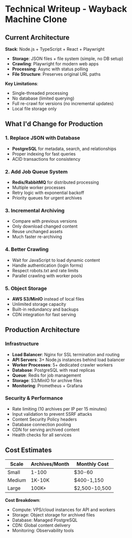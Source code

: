 # Technical Writeup - Wayback Machine Clone

## Current Architecture

**Stack**: Node.js + TypeScript + React + Playwright
- **Storage**: JSON files + file system (simple, no DB setup)
- **Crawling**: Playwright for modern web apps
- **Processing**: Async with status polling
- **File Structure**: Preserves original URL paths

**Key Limitations**:
- Single-threaded processing
- No database (limited querying)
- Full re-crawl for versions (no incremental updates)
- Local file storage only

## What I'd Change for Production

### 1. Replace JSON with Database
- **PostgreSQL** for metadata, search, and relationships
- Proper indexing for fast queries
- ACID transactions for consistency

### 2. Add Job Queue System
- **Redis/RabbitMQ** for distributed processing
- Multiple worker processes
- Retry logic with exponential backoff
- Priority queues for urgent archives

### 3. Incremental Archiving
- Compare with previous versions
- Only download changed content
- Reuse unchanged assets
- Much faster re-archiving

### 4. Better Crawling
- Wait for JavaScript to load dynamic content
- Handle authentication (login forms)
- Respect robots.txt and rate limits
- Parallel crawling with worker pools

### 5. Object Storage
- **AWS S3/MinIO** instead of local files
- Unlimited storage capacity
- Built-in redundancy and backups
- CDN integration for fast serving

## Production Architecture

### Infrastructure
- **Load Balancer**: Nginx for SSL termination and routing
- **API Servers**: 3+ Node.js instances behind load balancer
- **Worker Processes**: 5+ dedicated crawler workers
- **Database**: PostgreSQL with read replicas
- **Queue**: Redis for job management
- **Storage**: S3/MinIO for archive files
- **Monitoring**: Prometheus + Grafana

### Security & Performance
- Rate limiting (10 archives per IP per 15 minutes)
- Input validation to prevent SSRF attacks
- Content Security Policy headers
- Database connection pooling
- CDN for serving archived content
- Health checks for all services

## Cost Estimates

| Scale | Archives/Month | Monthly Cost |
|-------|----------------|--------------|
| Small | 1-100 | $30-60 |
| Medium | 1K-10K | $400-1,150 |
| Large | 100K+ | $2,500-10,500 |

**Cost Breakdown**:
- Compute: VPS/cloud instances for API and workers
- Storage: Object storage for archived files
- Database: Managed PostgreSQL
- CDN: Global content delivery
- Monitoring: Observability tools
